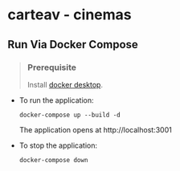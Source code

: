 # carteav - cinemas

## Run Via Docker Compose

> ### Prerequisite
> Install [docker desktop](https://docs.docker.com/desktop/).

  - To run the application:

    ```
    docker-compose up --build -d
    ```
    
    The application opens at http://localhost:3001

  - To stop the application:

    ```
    docker-compose down
    ```
